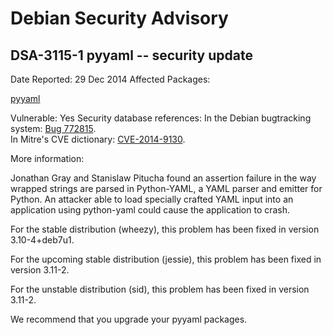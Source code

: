 
Debian Security Advisory
========================


DSA-3115-1 pyyaml -- security update
------------------------------------



Date Reported:
29 Dec 2014
Affected Packages:

[pyyaml](https://packages.debian.org/src:pyyaml)

Vulnerable:
Yes
Security database references:
In the Debian bugtracking system: [Bug 772815](https://bugs.debian.org/cgi-bin/bugreport.cgi?bug=772815).  
In Mitre's CVE dictionary: [CVE-2014-9130](https://security-tracker.debian.org/tracker/CVE-2014-9130).  

More information:

Jonathan Gray and Stanislaw Pitucha found an assertion failure in the
way wrapped strings are parsed in Python-YAML, a YAML parser and emitter
for Python. An attacker able to load specially crafted YAML input into an
application using python-yaml could cause the application to crash.


For the stable distribution (wheezy), this problem has been fixed in
version 3.10-4+deb7u1.


For the upcoming stable distribution (jessie), this problem has been
fixed in version 3.11-2.


For the unstable distribution (sid), this problem has been fixed in
version 3.11-2.


We recommend that you upgrade your pyyaml packages.





